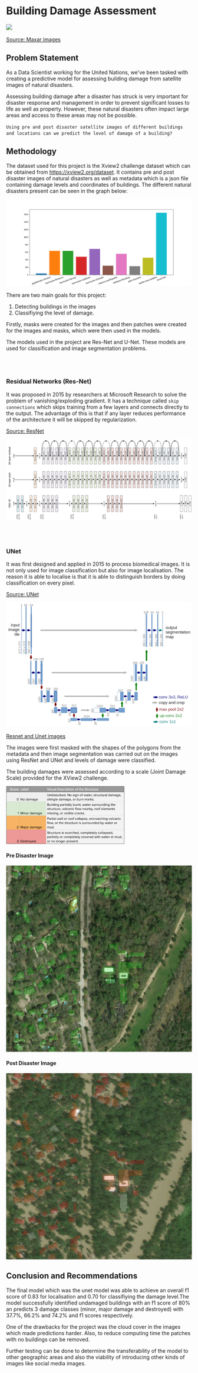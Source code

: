 # Building Damage Assessment 

<img src='images/maxar.jpg'>

[Source: Maxar images](!maxar.com/open-data)


## Problem Statement
As a Data Scientist working for the United Nations, we've been tasked with creating a predictive model for assessing building damage from satellite images of natural disasters.

Assessing building damage after a disaster has struck is very important for disaster response and management in order to prevent significant losses to life as well as property. However, these natural disasters often impact large areas and access to these areas may not be possible.

`Using pre and post disaster satellite images of different buildings and locations can we predict the level of damage of a building?`

## Methodology

The dataset used for this project is the Xview2 challenge dataset which can be obtained from https://xview2.org/dataset. It contains pre and post disaster images of natural disasters as well as metadata which is a json file containing damage levels and coordinates of buildings. The different natural disasters present can be seen in the graph below:

<img src='images/disasters.png'>

There are two main goals for this project:
1. Detecting buildings in the images
2. Classifiying the level of damage.

Firstly, masks were created for the images and then patches were created for the images and masks, which were then used in the models.

The models used in the project are Res-Net and U-Net. These models are used for classification and image segmentation problems. 

<br><br>

### Residual Networks (Res-Net)
It was proposed in 2015 by researchers at Microsoft Research to solve the problem of vanishing/exploding gradient. It has a technique called `skip connections` which skips training from a few layers and connects directly to the output. The advantage of this is that if any layer reduces performance of the architecture it will be skipped by regularization.

[Source: ResNet](!https://www.geeksforgeeks.org/residual-networks-resnet-deep-learning/)

<img src='images/resnet.jpeg'>


<br><br>

### UNet
It was first designed and applied in 2015 to process biomedical images. It is not only used for image classification but also for image localisation. The reason it is able to localise is that it is able to distinguish borders by doing classification on every pixel.

[Source: UNet](!https://towardsdatascience.com/unet-line-by-line-explanation-9b191c76baf5)

<img src='images/u-net.png'>



[Resnet and Unet images](!https://aditi-mittal.medium.com/introduction-to-u-net-and-res-net-for-image-segmentation-9afcb432ee2f)


The images were first masked with the shapes of the polygons from the metadata and then image segmentation was carried out on the images using ResNet and UNet and levels of damage were classified.

The building damages were assessed according to a scale (Joint Damage Scale) provided for the XView2 challenge.

<img src='./images/damage-scale.png'>


#### Pre Disaster Image

<img src='./images/pre.png'>


#### Post Disaster Image

<img src='./images/post.png'>


## Conclusion and Recommendations
The final model which was the unet model was able to achieve an overall f1 score of 0.83 for localisation and 0.70 for classifiying the damage level.The model successfully identified undamaged buildings with an f1 score of 80% an predicts 3 damage classes (minor, major damage and destroyed) with 37.7%, 66.2% and 74.2% and f1 scores respectively.

One of the drawbacks for the project was the cloud cover in the images which made predictions harder. Also, to reduce computing time the patches with no buildings can be removed.

Further testing can be done to determine the transferability of the model to other geographic areas and also the viability of introducing other kinds of images like social media images.